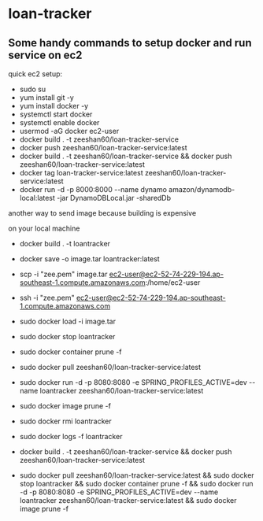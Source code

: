 # loan-tracker

## Some handy commands to setup docker and run service on ec2
quick ec2 setup:

- sudo su
- yum install git -y
- yum install docker -y
- systemctl start docker
- systemctl enable docker
- usermod -aG docker ec2-user
- docker build . -t zeeshan60/loan-tracker-service
- docker push zeeshan60/loan-tracker-service:latest
- docker build . -t zeeshan60/loan-tracker-service && docker push zeeshan60/loan-tracker-service:latest
- docker tag loan-tracker-service:latest zeeshan60/loan-tracker-service:latest
- docker run -d -p 8000:8000 --name dynamo  amazon/dynamodb-local:latest -jar DynamoDBLocal.jar -sharedDb


another way to send image because building is expensive

on your local machine
- docker build . -t loantracker
- docker save -o image.tar loantracker:latest
- scp -i "zee.pem" image.tar ec2-user@ec2-52-74-229-194.ap-southeast-1.compute.amazonaws.com:/home/ec2-user
- ssh -i "zee.pem" ec2-user@ec2-52-74-229-194.ap-southeast-1.compute.amazonaws.com
- sudo docker load -i image.tar
- sudo docker stop loantracker
- sudo docker container prune -f
- sudo docker pull zeeshan60/loan-tracker-service:latest
- sudo docker run -d -p 8080:8080 -e SPRING_PROFILES_ACTIVE=dev --name loantracker zeeshan60/loan-tracker-service:latest
- sudo docker image prune -f
- sudo docker rmi loantracker
- sudo docker logs -f loantracker

- docker build . -t zeeshan60/loan-tracker-service && docker push zeeshan60/loan-tracker-service:latest
- sudo docker pull zeeshan60/loan-tracker-service:latest && sudo docker stop loantracker && sudo docker container prune -f && sudo docker run -d -p 8080:8080 -e SPRING_PROFILES_ACTIVE=dev --name loantracker zeeshan60/loan-tracker-service:latest && sudo docker image prune -f